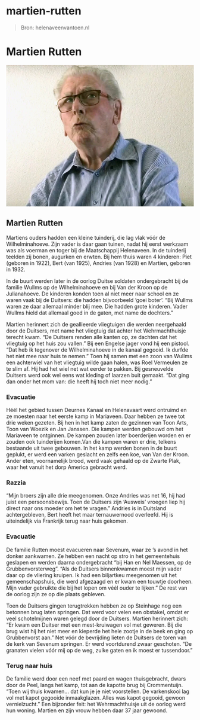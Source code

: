 # martien-rutten

> Bron: helenaveenvantoen.nl

# Martien Rutten

![Afbeelding](images/martien-rutten/Martien_Rutten_int.jpg)

## Martien Rutten

Martiens ouders hadden een kleine tuinderij, die lag vlak vóór de Wilhelminahoeve. Zijn vader is daar gaan tuinen, nadat hij eerst werkzaam was als voerman en toger bij de Maatschappij Helenaveen. In de tuinderij teelden zij bonen, augurken en erwten. Bij hem thuis waren 4 kinderen: Piet (geboren in 1922), Bert (van 1925), Andries (van 1928) en Martien, geboren in 1932.

In de buurt werden later in de oorlog Duitse soldaten ondergebracht bij de familie Wullms op de Wilhelminahoeve en bij Van der Kroon op de Julianahoeve. De kinderen konden toen al niet meer naar school en ze waren vaak bij de Duitsers: die hadden bijvoorbeeld ‘goei boter’. “Bij Wullms waren ze daar allemaal minder blij mee. Die hadden grote kinderen. Vader Wullms hield dat allemaal goed in de gaten, met name de dochters.”

Martien herinnert zich de geallieerde vliegtuigen die werden neergehaald door de Duitsers, met name het vliegtuig dat achter het Wehrmachthuisje terecht kwam. “De Duitsers renden alle kanten op, ze dachten dat het vliegtuig op het huis zou vallen.” Bij een Engelse jager vond hij een pistool. “Dat heb ik tegenover de Wilhelminahoeve in de kanaal gegooid. Ik durfde het niet mee naar huis te nemen.” Toen hij samen met een zoon van Wullms een achterwiel van het vliegtuig wilde gaan halen, was Roel Vermeulen ze te slim af. Hij had het wiel net wat eerder te pakken. Bij gesneuvelde Duitsers werd ook wel eens wat kleding of laarzen buit gemaakt. “Dat ging dan onder het mom van: die heeft hij toch niet meer nodig.”

### Evacuatie

Héél het gebied tussen Deurnes Kanaal en Helenavaart werd ontruimd en ze moesten naar het eerste kamp in Mariaveen. Daar hebben ze twee tot drie weken gezeten. Bij hen in het kamp zaten de gezinnen van Toon Arts, Toon van Woezik en Jan Janssen. Die kampen werden gebouwd om het Mariaveen te ontginnen. De kampen zouden later boerderijen worden en er zouden ook tuinderijen komen.Van die kampen waren er drie, telkens bestaande uit twee gebouwen. In het kamp werden bonen in de buurt geplukt, er werd een varken geslacht en zelfs een koe, van Van der Kroon. Ander eten, voornamelijk brood, werd vaak gehaald op de Zwarte Plak, waar het vanuit het dorp America gebracht werd.

### Razzia

“Mijn broers zijn alle drie meegenomen. Onze Andries was net 16, hij had juist een persoonsbewijs. Toen de Duitsers zijn ‘Ausweis’ vroegen liep hij direct naar ons moeder om het te vragen.” Andries is in Duitsland achtergebleven, Bert heeft het maar ternauwernood overleefd. Hij is uiteindelijk via Frankrijk terug naar huis gekomen.

### Evacuatie

De familie Rutten moest evacueren naar Sevenum, waar ze ’s avond in het donker aankwamen. Ze hebben een nacht op stro in het gemeentehuis geslapen en werden daarna ondergebracht “bij Han en Nel Maessen, op de Grubbenvorsterweg”. “Als de Duitsers binnenkwamen moest mijn vader daar op de vliering kruipen. Ik had een biljartkeu meegenomen uit het gemeenschapshuis, die werd afgezaagd en er kwam een touwtje doorheen. Mijn vader gebruikte die bij het lopen om véél ouder te lijken.” De rest van de oorlog zijn ze op die plaats gebleven.

Toen de Duitsers gingen terugtrekken hebben ze op Steinhage nog een betonnen brug laten springen. Dat werd voor velen een obstakel, omdat er veel schotelmijnen waren gelegd door de Duitsers. Martien herinnert zich: “Er kwam een Duitser met een mest-kruiwagen vol met geweren. Bij die brug wist hij het niet meer en kieperde het hele zootje in de beek en ging op Grubbenvorst aan.” Net vóór de bevrijding lieten de Duitsers de toren van de kerk van Sevenum springen. Er werd voortdurend zwaar geschoten. “De granaten vielen vóór mij op de weg, zulke gaten en ik moest er tussendoor.”

### Terug naar huis

De familie werd door een neef met paard en wagen thuisgebracht, dwars door de Peel, langs het kamp, tot aan de kapotte brug bij Crommentuijn. “Toen wij thuis kwamen… dat kun je je niet voorstellen. De varkenskooi lag vol met kapot gegooide inmaakglazen. Alles was kapot gegooid, gewoon vernielzucht.” Een bijzonder feit: het Wehrmachthuisje uit de oorlog werd hun woning. Martien en zijn vrouw hebben daar 37 jaar gewoond.
